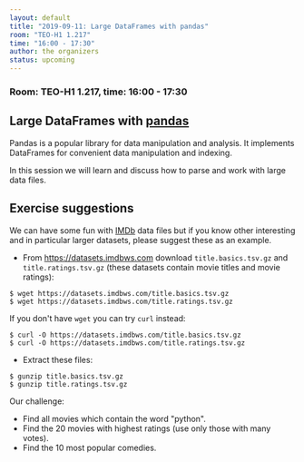 ```yaml
---
layout: default
title: "2019-09-11: Large DataFrames with pandas"
room: "TEO-H1 1.217"
time: "16:00 - 17:30"
author: the organizers
status: upcoming
---
```


### Room: TEO-H1 1.217, time: 16:00 - 17:30

## Large DataFrames with [pandas](https://pandas.pydata.org/)

Pandas is a popular library for data manipulation and analysis. It implements
DataFrames for convenient data manipulation and indexing.

In this session we will learn and discuss how to parse and work with large data files.


## Exercise suggestions

We can have some fun with [IMDb](https://www.imdb.com) data files but if you
know other interesting and in particular larger datasets, please suggest these
as an example.

- From https://datasets.imdbws.com download `title.basics.tsv.gz` and `title.ratings.tsv.gz`
  (these datasets contain movie titles and movie ratings):

```shell
$ wget https://datasets.imdbws.com/title.basics.tsv.gz
$ wget https://datasets.imdbws.com/title.ratings.tsv.gz
```

If you don't have `wget` you can try `curl` instead:

```shell
$ curl -O https://datasets.imdbws.com/title.basics.tsv.gz
$ curl -O https://datasets.imdbws.com/title.ratings.tsv.gz
```

- Extract these files:

```shell
$ gunzip title.basics.tsv.gz
$ gunzip title.ratings.tsv.gz
```

Our challenge:
- Find all movies which contain the word "python".
- Find the 20 movies with highest ratings (use only those with many votes).
- Find the 10 most popular comedies.
